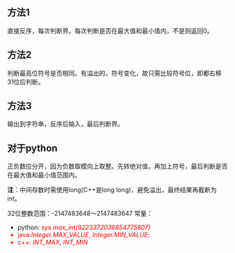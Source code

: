 ## 方法1
直接反序，每次判断界。每次判断是否在最大值和最小值内，不是则返回0。

## 方法2
判断最高位符号是否相同。有溢出的，符号变化，故只需比较符号位，即都右移31位后判断。

## 方法3
输出到字符串，反序后输入，最后判断界。

## 对于python
正负数应分开，因为负数取模向上取整。先转绝对值，再加上符号，最后判断是否在最大值和最小值范围内。

**注**：中间存数时需使用long(C++是long long)，避免溢出，最终结果再截断为int。

32位整数范围：-2147483648～2147483647
常量：
- python: <font color="red">*sys.max_int(9223372036854775807)*<font>
- java:<font color="red">*Integer.MAX_VALUE*<font>, <font color="red">*Integer.MIN_VALUE*<font>;
- c++: <font color="red">*INT_MAX*<font>, <font color="red">*INT_MIN*<font>
